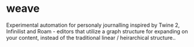 # weave
Experimental automation for personaly journalling inspired by Twine 2, Infinilist and Roam - editors that utilize a graph structure for expanding on your content, instead of the traditional linear / heirarchical structure..
